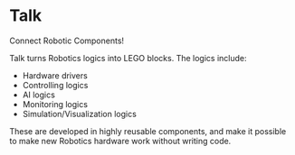 # Talk

Connect Robotic Components!

Talk turns Robotics logics into LEGO blocks.
The logics include:

- Hardware drivers
- Controlling logics
- AI logics
- Monitoring logics
- Simulation/Visualization logics

These are developed in highly reusable components, and make it possible to
make new Robotics hardware work without writing code.
